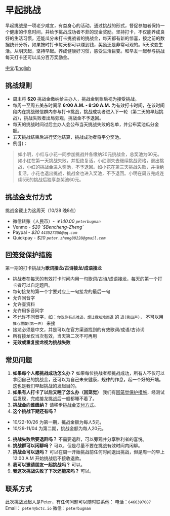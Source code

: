 # 早起挑战
早起挑战是一项老少咸宜，有益身心的活动。通过挑战的形式，督促参加者保持一个健康的作息时间，并给予挑战成功者不菲的现金奖励。坚持打卡，不仅能养成良好的生活习惯，还能瓜分未打卡挑战者的挑战金，每天都有新的惊喜，按之前的数据统计分析，如果按时打卡每天都可以赚到钱，奖励还是非常可观的。5天改变生活。从明天起，坚持早起。养成健康好习惯，感受生活巨变。和早友一起参与挑战每天打卡还可以瓜分百万奖励金。

[中文](https://google.com)/[English](https://google.com)

## 挑战规则

- 周末将 **$20** 挑战金缴纳给主办人，挑战金到账后视为接受挑战。
- 每周一至周五美东时间早 **6:00 A.M. - 8:30 A.M.** 为有效打卡时间，在该时间段内在挑战微信群内参与打卡挑战，挑战成功者进入下一轮（第二天的早起挑战），挑战失败者出局旁观，挑战金不予退回。
- 每天的挑战时间过后主办人会公布当天挑战失败的名单，并公布奖池瓜分金额。
- 五天挑战结束后进行奖池结算，挑战成功者将平分奖池。
- 例(🌰)：
> 如小明，小红与小花一同参加挑战并各缴纳20元挑战金，总奖池为60元。如小红在第一天挑战失败，并拒绝复活，小红则失去继续挑战资格，退出挑战，小红的挑战金进入奖池，不予退回。如小花在第三天挑战失败，并拒绝复活，小花也退出挑战，挑战金也进入奖池，不予退回。小明在周五完成连续5天的挑战后独享总奖池60元。

## 挑战金支付方式 <a name="money"></a>
挑战金截止为这周天（10/28 晚8点）
- 微信转账（人民币）- *￥140.00 `peterbugman`*
- Venmo - *$20 `$Bencheng-Zheng`*
- Paypal - *$20 `443527350@qq.com`*
- Quickpay - *$20 `peter.zheng88228@gmail.com`*

## 回笼觉保护措施 <a name="hlj"></a>

第一期的打卡挑战为**歌词接龙/古诗接龙/成语接龙**

- 挑战者在每天的有效打卡时间内用一句歌词/古诗/成语接龙，每天的第一个打卡者可以自定题目。
- 每句接龙的第一个字要对应上一句接龙的最后一句
- 允许同音字
- 允许查资料
- 允许用多音同字
- 不允许不同音字，如：`你说你有点难追，想让我知难而退` 的 `退(第四声)`， 不可以用`推心置腹(第一声）` 来接
- 接龙必须是中文，并是可以在官方渠道找到的有效歌词/成语/古诗词
- 所有接龙仅当次有效，当天第二次不可再用
- **无效或重复接龙视为挑战失败**

## 常见问题

1. **如果每个人都挑战成功怎么办？**
如果每位挑战者都挑战成功，所有人不仅可以拿回自己的挑战金，还可以为自己未来健康，规律的作息，起一个好的开端。这也是我们早起挑战的发起目的。
2. **如果有人打卡了以后又睡了怎么办（回笼觉）**
我们有[回笼觉保护措施](#hlj)，经测试后发现，完成接龙挑战后一般都睡不着了。
3. **挑战金向谁缴纳？**
请移步[挑战金支付方式](#money)。
4. **这个挑战下期还有吗？**
- 10/22-10/26 为第一期，挑战金额为每人5元，
- 10/29-11/04 为第二期，挑战金额为每人20元。
5. **挑战失败后要退群吗？**
不需要退群，可以旁观并分享胜利者的喜悦。
6. **挑战群可以闲聊吗？**
可以，但是尽量不要在挑战有效时间内闲聊。
7. **挑战金可以退吗？**
可以在周一开始挑战前任何时间退出挑战，但是周一的早上12:00 A.M 开始挑战后不接收退款。
8. **我可以邀请朋友一起挑战吗？**
可以。
9. **我这次挑战失败了下次还能来吗？**
可以。

## 联系方式

此次挑战发起人是Peter，有任何问题可以随时联系他：
电话：`6466397087`
Email： `peter@bctc.io`
微信：`peterbugman`
